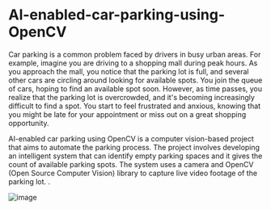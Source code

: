 # Al-enabled-car-parking-using-OpenCV
Car parking is a common problem faced by drivers in busy urban areas. For example, imagine you are driving to a shopping mall during peak hours. As you approach the mall, you notice that the parking lot is full, and several other cars are circling around looking for available spots.
You join the queue of cars, hoping to find an available spot soon. However, as time passes, you realize that the parking lot is overcrowded, and it's becoming increasingly difficult to find a spot. You start to feel frustrated and anxious, knowing that you might be late for your appointment or miss out on a great shopping opportunity.

AI-enabled car parking using OpenCV is a computer vision-based project that aims to automate the parking process. The project involves developing an intelligent system that can identify empty parking spaces and it gives the count of available parking spots. The system uses a camera and OpenCV (Open Source Computer Vision) library to capture live video footage of the parking lot.
.


![image](https://github.com/Jewel-Thomas/Al-enabled-car-parking-using-OpenCV/assets/80634999/7d9197da-b7de-4e87-bd5f-0fe905da4701)

